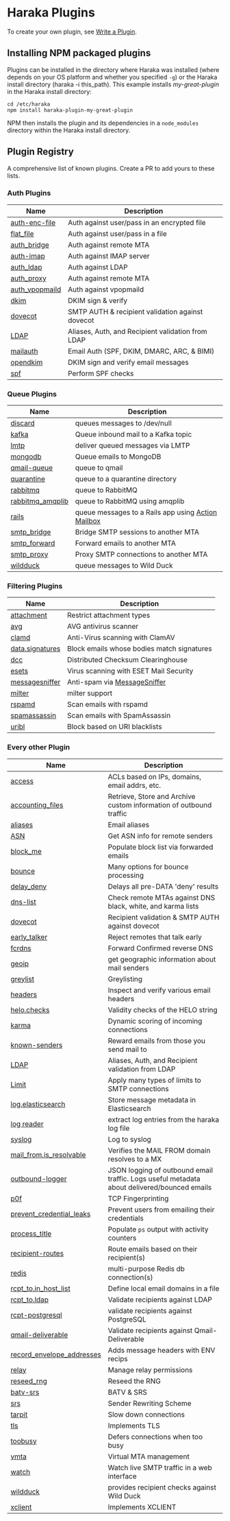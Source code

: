 # Haraka Plugins

To create your own plugin, see [Write a Plugin][write-plugin].

## Installing NPM packaged plugins

Plugins can be installed in the directory where Haraka was installed (where depends on your OS platform and whether you specified `-g`) or the Haraka install directory (haraka -i this_path). This example installs _my-great-plugin_ in the Haraka install directory:

````
cd /etc/haraka
npm install haraka-plugin-my-great-plugin
````

NPM then installs the plugin and its dependencies in a `node_modules` directory within the Haraka install directory.

## Plugin Registry

A comprehensive list of known plugins. Create a PR to add yours to these lists.

### Auth Plugins

| Name                       | Description |
| -------------------------  | ------------- |
| [auth-enc-file][url-authencflat] | Auth against user/pass in an encrypted file |
| [flat_file][url-authflat]  | Auth against user/pass in a file |
| [auth_bridge][url-authbridge] | Auth against remote MTA |
| [auth-imap][url-auth-imap] | Auth against IMAP server |
| [auth_ldap][url-auth-ldap] | Auth against LDAP |
| [auth_proxy][url-authproxy] | Auth against remote MTA |
| [auth_vpopmaild][url-authvpop] | Auth against vpopmaild |
| [dkim][url-dkim]            | DKIM sign & verify |
| [dovecot][url-dovecot]      | SMTP AUTH & recipient validation against dovecot |
| [LDAP][url-ldap]            | Aliases, Auth, and Recipient validation from LDAP |
| [mailauth][url-mailauth]    | Email Auth (SPF, DKIM, DMARC, ARC, & BIMI) |
| [opendkim][url-opendkim]    | DKIM sign and verify email messages |
| [spf][url-spf]              | Perform SPF checks |

### Queue Plugins

| Name                        | Description |
| --------------------------  | ------------- |
| [discard][url-qdisc]        | queues messages to /dev/null |
| [kafka][url-kafka]          | Queue inbound mail to a Kafka topic |
| [lmtp][url-qlmtp]           | deliver queued messages via LMTP |
| [mongodb][mongo-url]        | Queue emails to MongoDB |
| [qmail-queue][url-qmail]    | queue to qmail |
| [quarantine][url-qquart]    | queue to a quarantine directory |
| [rabbitmq][url-qrabbit]     | queue to RabbitMQ |
| [rabbitmq_amqplib][url-qrabbita]  | queue to RabbitMQ using amqplib |
| [rails][url-qrails]          | queue messages to a Rails app using [Action Mailbox][url-action-mailbox] |
| [smtp_bridge][url-qbridge]   | Bridge SMTP sessions to another MTA |
| [smtp_forward][url-qforward] | Forward emails to another MTA |
| [smtp_proxy][url-qproxy]     | Proxy SMTP connections to another MTA |
| [wildduck][url-wildduck]     | queue messages to Wild Duck |

### Filtering Plugins

| Name                       | Description |
| -------------------------  | ------------- |
| [attachment][url-attach]   | Restrict attachment types |
| [avg][url-avg]              | AVG antivirus scanner |
| [clamd][url-clamd]          | Anti-Virus scanning with ClamAV |
| [data.signatures][url-sigs] | Block emails whose bodies match signatures |
| [dcc][url-dcc]              | Distributed Checksum Clearinghouse |
| [esets][url-esets]          | Virus scanning with ESET Mail Security |
| [messagesniffer][url-msgsniff]    | Anti-spam via [MessageSniffer][url-ms] |
| [milter][url-milter]              | milter support |
| [rspamd][url-rspamd]               | Scan emails with rspamd |
| [spamassassin][url-spamass]        | Scan emails with SpamAssassin |
| [uribl][url-uribl]          | Block based on URI blacklists |


### Every other Plugin

| Name                       | Description |
| -------------------------  | ------------- |
| [access][url-access]       | ACLs based on IPs, domains, email addrs, etc. |
| [accounting_files][url-acc-files] | Retrieve, Store and Archive custom information of outbound traffic |
| [aliases][url-aliases]     | Email aliases |
| [ASN][url-asn]             | Get ASN info for remote senders |
| [block_me][url-blockme]     | Populate block list via forwarded emails |
| [bounce][url-bounce]        | Many options for bounce processing |
| [delay_deny][url-delay]     | Delays all pre-DATA 'deny' results |
| [dns-list][url-dns-list]    | Check remote MTAs against DNS black, white, and karma lists |
| [dovecot][url-dovecot]      | Recipient validation & SMTP AUTH against dovecot |
| [early_talker][url-early]   | Reject remotes that talk early |
| [fcrdns][url-fcrdns]        | Forward Confirmed reverse DNS |
| [geoip][url-geoip]          | get geographic information about mail senders |
| [greylist][url-greylist]    | Greylisting |
| [headers][url-headers]      | Inspect and verify various email headers |
| [helo.checks][url-helo]     | Validity checks of the HELO string |
| [karma][url-karma]          | Dynamic scoring of incoming connections |
| [known-senders][url-known-senders] | Reward emails from those you send mail to |
| [LDAP][url-ldap]            | Aliases, Auth, and Recipient validation from LDAP |
| [Limit][url-limit]          | Apply many types of limits to SMTP connections |
| [log.elasticsearch][url-elastic]  | Store message metadata in Elasticsearch |
| [log reader][url-logreader]       | extract log entries from the haraka log file |
| [syslog][url-syslog]              | Log to syslog |
| [mail_from.is_resolvable][url-mfres]  | Verifies the MAIL FROM domain resolves to a MX |
| [outbound-logger][url-outbound-logger] | JSON logging of outbound email traffic. Logs useful metadata about delivered/bounced emails |
| [p0f][url-p0f]              | TCP Fingerprinting |
| [prevent_credential_leaks][url-creds]  | Prevent users from emailing their credentials |
| [process_title][url-proctitle]    | Populate `ps` output with activity counters |
| [recipient-routes][url-rroutes]    | Route emails based on their recipient(s) |
| [redis][url-redis]                 | multi-purpose Redis db connection(s) |
| [rcpt_to.in_host_list][url-rhost]  | Define local email domains in a file |
| [rcpt_to.ldap][url-rcpt-ldap]      | Validate recipients against LDAP |
| [rcpt-postgresql][url-postgres]    | validate recipients against PostgreSQL
| [qmail-deliverable][url-rqmd]      | Validate recipients against Qmail-Deliverable |
| [record_envelope_addresses][url-recordenv]  | Adds message headers with ENV recips |
| [relay][url-relay]                 | Manage relay permissions |
| [reseed_rng][url-rng]              | Reseed the RNG |
| [batv-srs][url-batv]               | BATV & SRS |
| [srs][url-srs]                     | Sender Rewriting Scheme |
| [tarpit][url-tarpit]               | Slow down connections |
| [tls][url-tls]                     | Implements TLS |
| [toobusy][url-toobusy]             | Defers connections when too busy |
| [vmta][url-vmta]                   | Virtual MTA management |
| [watch][url-watch]                 | Watch live SMTP traffic in a web interface |
| [wildduck][url-wildduck]           | provides recipient checks against Wild Duck |
| [xclient][url-xclient]             | Implements XCLIENT |



<!-- URLs tucked safely out of the way -->

[write-plugin]: https://github.com/haraka/Haraka/wiki/Write-a-Plugin
[plugins-doc]: https://haraka.github.io/core/Plugins
[url-access]: https://github.com/haraka/haraka-plugin-access
[url-acc-files]: https://github.com/acharkizakaria/haraka-plugin-accounting-files/blob/master/README.md
[url-action-mailbox]: https://guides.rubyonrails.org/action_mailbox_basics.html
[url-aliases]: https://github.com/haraka/Haraka/blob/master/docs/plugins/aliases.md
[url-asn]: https://github.com/haraka/haraka-plugin-asn
[url-attach]: https://github.com/haraka/haraka-plugin-attachment
[url-authencflat]: https://github.com/AuspeXeu/haraka-plugin-auth-enc-file
[url-authflat]: https://github.com/haraka/Haraka/blob/master/docs/plugins/auth/flat_file.md
[url-authbridge]: https://github.com/haraka/Haraka/blob/master/docs/plugins/auth/auth_bridge.md
[url-auth-imap]: https://github.com/haraka/haraka-plugin-auth-imap
[url-auth-ldap]: https://github.com/haraka/haraka-plugin-auth-ldap
[url-authproxy]: https://github.com/haraka/Haraka/blob/master/docs/plugins/auth/auth_proxy.md
[url-authvpop]: https://github.com/haraka/Haraka/blob/master/docs/plugins/auth/auth_vpopmaild.md
[url-avg]: https://github.com/haraka/haraka-plugin-avg
[url-batv]: https://www.npmjs.com/package/haraka-plugin-batv
[url-scatter]: https://github.com/haraka/Haraka/blob/master/docs/plugins/backscatterer.md
[url-blockme]: https://github.com/haraka/Haraka/blob/master/docs/plugins/block_me.md
[url-bounce]: https://www.npmjs.com/package/haraka-plugin-bounce
[url-clamd]: https://github.com/haraka/Haraka/blob/master/docs/plugins/clamd.md
[url-dovecot]: https://github.com/haraka/haraka-plugin-dovecot
[url-fcrdns]: https://github.com/haraka/haraka-plugin-fcrdns
[url-p0f]: https://github.com/haraka/haraka-plugin-p0f
[url-headers]: https://github.com/haraka/haraka-plugin-headers
[url-sigs]: https://github.com/haraka/Haraka/blob/master/docs/plugins/data.signatures.md
[url-uribl]: https://github.com/haraka/haraka-plugin-uribl
[url-dcc]: https://github.com/haraka/haraka-plugin-dcc
[url-delay]: https://github.com/haraka/Haraka/blob/master/docs/plugins/delay_deny.md
[url-dkim]: https://github.com/haraka/haraka-plugin-dkim
[url-opendkim]: https://www.npmjs.com/package/haraka-plugin-opendkim
[url-dns-list]: https://github.com/haraka/haraka-plugin-dns-list
[url-early]: https://github.com/haraka/Haraka/blob/master/docs/plugins/early_talker.md
[url-esets]: https://github.com/haraka/haraka-plugin-esets
[url-geoip]: https://github.com/haraka/haraka-plugin-geoip
[url-graph]: https://github.com/haraka/haraka-plugin-graph
[url-greylist]: https://github.com/haraka/haraka-plugin-greylist
[url-helo]: https://github.com/haraka/Haraka/blob/master/docs/plugins/helo.checks.md
[url-karma]: https://github.com/haraka/haraka-plugin-karma
[url-known-senders]: https://github.com/haraka/haraka-plugin-known-senders
[url-elastic]: https://github.com/haraka/haraka-plugin-elasticsearch/
[url-syslog]: https://github.com/haraka/haraka-plugin-syslog
[url-ldap]: https://github.com/haraka/haraka-plugin-ldap
[url-limit]: https://github.com/haraka/haraka-plugin-limit
[url-logreader]: https://github.com/haraka/haraka-plugin-log-reader
[url-milter]: https://github.com/haraka/haraka-plugin-milter
[url-mfres]: https://github.com/haraka/Haraka/blob/master/docs/plugins/mail_from.is_resolvable.md
[url-msgsniff]: https://github.com/haraka/Haraka/blob/master/docs/plugins/messagesniffer.md
[url-ms]: http://www.armresearch.com/Products/
[url-creds]: https://github.com/haraka/Haraka/blob/master/docs/plugins/prevent_credential_leaks.md
[url-postgres]: https://github.com/haraka/haraka-plugin-rcpt-postgresql
[url-proctitle]: https://github.com/haraka/Haraka/blob/master/docs/plugins/process_title.md
[url-qdisc]: https://github.com/haraka/Haraka/blob/master/docs/plugins/queue/discard.md
[url-qlmtp]: https://github.com/haraka/Haraka/blob/master/docs/plugins/queue/lmtp.md
[url-qmail]: https://github.com/haraka/Haraka/blob/master/docs/plugins/queue/qmail-queue.md
[url-qquart]: https://github.com/haraka/Haraka/blob/master/docs/plugins/queue/quarantine.md
[url-qrabbit]: https://github.com/haraka/Haraka/blob/master/docs/plugins/queue/rabbitmq.md
[url-qrabbita]: https://github.com/haraka/Haraka/blob/master/docs/plugins/queue/rabbitmq_amqplib.md
[url-qbridge]: https://github.com/haraka/Haraka/blob/master/docs/plugins/queue/smtp_bridge.md
[url-qforward]: https://github.com/haraka/Haraka/blob/master/docs/plugins/queue/smtp_forward.md
[url-qproxy]: https://github.com/haraka/Haraka/blob/master/docs/plugins/queue/smtp_proxy.md
[url-qrails]: https://github.com/mailprotector/haraka-plugin-queue-rails
[url-redis]: https://github.com/haraka/haraka-plugin-redis
[url-rhost]: https://github.com/haraka/Haraka/blob/master/docs/plugins/rcpt_to.in_host_list.md
[url-rcpt-ldap]: https://github.com/haraka/haraka-plugin-rcpt-ldap
[url-rqmd]: https://github.com/haraka/haraka-plugin-qmail-deliverable
[url-rroutes]: https://github.com/haraka/haraka-plugin-recipient-routes
[url-recordenv]: https://github.com/haraka/Haraka/blob/master/docs/plugins/record_envelope_addresses.md
[url-relay]: https://github.com/haraka/Haraka/blob/master/docs/plugins/relay.md
[url-rng]: https://github.com/haraka/Haraka/blob/master/docs/plugins/reseed_rng.md
[url-rspamd]: https://github.com/haraka/haraka-plugin-rspamd
[url-spamass]: https://github.com/haraka/haraka-plugin-spamassassin
[url-spf]: https://github.com/haraka/haraka-plugin-spf
[url-srs]: https://github.com/swerter/haraka-plugins/blob/master/plugins/srs.js
[url-tarpit]: https://github.com/haraka/Haraka/blob/master/docs/plugins/tarpit.md
[url-tls]: https://github.com/haraka/Haraka/blob/master/docs/plugins/tls.md
[url-toobusy]: https://github.com/haraka/Haraka/blob/master/docs/plugins/toobusy.md
[url-vmta]: https://github.com/haraka/haraka-plugin-vmta/blob/master/README.md
[url-watch]: https://github.com/haraka/haraka-plugin-watch
[url-wildduck]: https://github.com/nodemailer/haraka-plugin-wildduck
[url-xclient]: https://github.com/haraka/Haraka/blob/master/docs/plugins/xclient.md
[mongo-url]: https://github.com/Helpmonks/haraka-plugin-mongodb
[url-outbound-logger]: https://github.com/mr-karan/haraka-plugin-outbound-logger
[url-kafka]: https://github.com/benjamonnguyen/haraka-plugin-queue-kafka
[url-mailauth]: https://www.npmjs.com/package/haraka-plugin-mailauth
